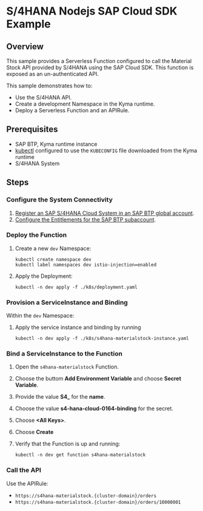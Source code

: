 # S/4HANA Nodejs SAP Cloud SDK Example

## Overview

This sample provides a Serverless Function configured to call the Material Stock API provided by S/4HANA using the SAP Cloud SDK. This function is exposed as an un-authenticated API.

This sample demonstrates how to:

- Use the S/4HANA API.
- Create a development Namespace in the Kyma runtime.
- Deploy a Serverless Function and an APIRule.

## Prerequisites

- SAP BTP, Kyma runtime instance
- [kubectl](https://kubernetes.io/docs/tasks/tools/install-kubectl/) configured to use the `KUBECONFIG` file downloaded from the Kyma runtime
- S/4HANA System

## Steps

### Configure the System Connectivity

1. [Register an SAP S/4HANA Cloud System in an SAP BTP global account](https://help.sap.com/viewer/65de2977205c403bbc107264b8eccf4b/Cloud/en-US/28171b629f3549af8c1d66d7c8de5e18.html).
2. [Configure the Entitlements for the SAP BTP subaccount](https://help.sap.com/viewer/65de2977205c403bbc107264b8eccf4b/Cloud/en-US/65ad330d11ac49a196948aa8db6470fb.html).

### Deploy the Function

1. Create a new `dev` Namespace:

   ```shell
   kubectl create namespace dev
   kubectl label namespaces dev istio-injection=enabled
   ```

2. Apply the Deployment:

   ```shell
   kubectl -n dev apply -f ./k8s/deployment.yaml
   ```

### Provision a ServiceInstance and Binding

Within the `dev` Namespace:

1. Apply the service instance and binding by running

   ```shell
   kubectl -n dev apply -f ./k8s/s4hana-materialstock-instance.yaml
   ```

### Bind a ServiceInstance to the Function

1. Open the `s4hana-materialstock` Function.
2. Choose the buttom **Add Environment Variable** and choose **Secret Variable**.
3. Provide the value **S4\_** for the **name**.
4. Choose the value **s4-hana-cloud-0164-binding** for the secret.
5. Choose **\<All Keys>**.
6. Choose **Create**
7. Verify that the Function is up and running:

   ```shell
   kubectl -n dev get function s4hana-materialstock
   ```

### Call the API

Use the APIRule:

- `https://s4hana-materialstock.{cluster-domain}/orders`
- `https://s4hana-materialstock.{cluster-domain}/orders/10000001`
